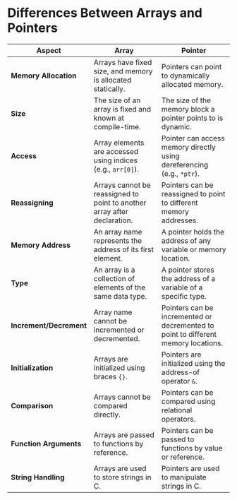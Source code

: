 # Differences Between Arrays and Pointers

| **Aspect**              | **Array**                                                  | **Pointer**                                              |
|-------------------------|------------------------------------------------------------|----------------------------------------------------------|
| **Memory Allocation**    | Arrays have fixed size, and memory is allocated statically. | Pointers can point to dynamically allocated memory.      |
| **Size**                 | The size of an array is fixed and known at compile-time.   | The size of the memory block a pointer points to is dynamic. |
| **Access**               | Array elements are accessed using indices (e.g., `arr[0]`).| Pointer can access memory directly using dereferencing (e.g., `*ptr`). |
| **Reassigning**          | Arrays cannot be reassigned to point to another array after declaration. | Pointers can be reassigned to point to different memory addresses. |
| **Memory Address**       | An array name represents the address of its first element. | A pointer holds the address of any variable or memory location. |
| **Type**                 | An array is a collection of elements of the same data type. | A pointer stores the address of a variable of a specific type. |
| **Increment/Decrement**  | Array name cannot be incremented or decremented.           | Pointers can be incremented or decremented to point to different memory locations. |
| **Initialization**       | Arrays are initialized using braces `{}`.                  | Pointers are initialized using the address-of operator `&`. |
| **Comparison**           | Arrays cannot be compared directly.                        | Pointers can be compared using relational operators.      |
| **Function Arguments**   | Arrays are passed to functions by reference.               | Pointers can be passed to functions by value or reference. |
| **String Handling**      | Arrays are used to store strings in C.                     | Pointers are used to manipulate strings in C.             |